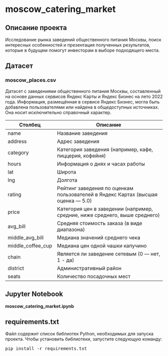 # moscow_catering_market
## Описание проекта
Исследование рынка заведений общественного питания Москвы, поиск интересных особенностей и презентация полученных результатов, которые в будущем помогут инвесторам в выборе подходящего места.

## Датасет
### moscow_places.csv
Датасет с заведениями общественного питания Москвы, составленный на основе данных сервисов Яндекс Карты и Яндекс Бизнес на лето 2022 года. Информация, размещённая в сервисе Яндекс Бизнес, могла быть добавлена пользователями или найдена в общедоступных источниках. Она носит исключительно справочный характер.

| Столбец | Описание |
|---|---|
| name | Название заведения |
| address | Адрес заведения |
| category | Категория заведения (например, кафе, пиццерия, кофейня) |
| hours | Информация о днях и часах работы |
| lat | Широта |
| lng | Долгота |
| rating | Рейтинг заведения по оценкам пользователей в Яндекс Картах (высшая оценка — 5.0) |
| price | Категория цен в заведении (например, средние, ниже среднего, выше среднего) |
| avg_bill | Средняя стоимость заказа (в виде диапазона) |
| middle_avg_bill | Медиана значений среднего чека |
| middle_coffee_cup | Медиана цен одной чашки капучино |
| chain | Является ли заведение сетевым (0 — нет, 1 - да) |
| district | Административный район |
| seats | Количество посадочных мест |

## Jupyter Notebook
**moscow_catering_market.ipynb**

## requirements.txt
Файл содержит список библиотек Python, необходимых для запуска проекта. Чтобы установить библиотеки, запустите следующую команду: <pre>pip install -r requirements.txt<pre>
